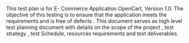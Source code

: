 This test plan is for E- Commerce Application
OpenCart, Version 1.0. The objective of this testing is to ensure that the application meets the requirements and is free of defects . This document serves as high level test planning document with details on the scope of the project , test strategy  , test Schedule, resources requirements and test deliverables.
